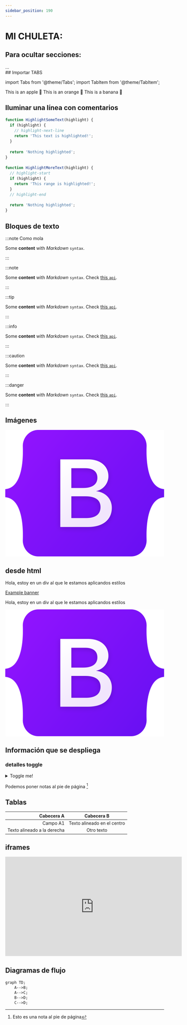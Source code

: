 ```yaml
---
sidebar_position: 190
---
```


# MI CHULETA:

## Para ocultar secciones: 

<div style={{display: "none"}}>
...
</div>
## Importar TABS

import Tabs from '@theme/Tabs';
import TabItem from '@theme/TabItem';

<Tabs>
  <TabItem value="apple" label="Apple" default>
    This is an apple 🍎
  </TabItem>
  <TabItem value="orange" label="Orange">
    This is an orange 🍊
  </TabItem>
  <TabItem value="banana" label="Banana">
    This is a banana 🍌
  </TabItem>
</Tabs>



## Iluminar una línea con comentarios

```js
function HighlightSomeText(highlight) {
  if (highlight) {
    // highlight-next-line
    return 'This text is highlighted!';
  }

  return 'Nothing highlighted';
}

function HighlightMoreText(highlight) {
  // highlight-start
  if (highlight) {
    return 'This range is highlighted!';
  }
  // highlight-end

  return 'Nothing highlighted';
}
```

## Bloques de texto
:::note Como mola

Some **content** with _Markdown_ `syntax`.

:::

:::note

Some **content** with _Markdown_ `syntax`. Check [this `api`](#).

:::

:::tip

Some **content** with _Markdown_ `syntax`. Check [this `api`](#).

:::

:::info

Some **content** with _Markdown_ `syntax`. Check [this `api`](#).

:::

:::caution

Some **content** with _Markdown_ `syntax`. Check [this `api`](#).

:::

:::danger

Some **content** with _Markdown_ `syntax`. Check [this `api`](#).

:::

## Imágenes
![Example banner](../../static/imagenes/stack/bootstrap_logo.svg)

## desde html
<div style={{display: 'flex'}}>

  <div style={{border: '1px solid', width: '200px', padding: '20px', margin: '10px', boxShadow: "10px 10px 10px #cccccc"}}>

  Hola, estoy en un div al que le estamos aplicandos estilos

[Example banner](/imagenes/stack/bootstrap_logo.svg)

  </div>

  <div style={{border: '1px solid', width: '200px', padding: '20px', margin: '10px', boxShadow: "10px 10px 10px #cccccc"}}>

  Hola, estoy en un div al que le estamos aplicandos estilos

![Example banner](../../static/imagenes/stack/bootstrap_logo.svg)


  </div>

</div>

## Información que se despliega

### detalles toggle
<details>
  <summary>Toggle me!</summary>
  <div>
    <div>This is the detailed content</div>
    <br/>
    <details>
      <summary>
        Nested toggle! Some surprise inside...
      </summary>
      <div>😲😲😲😲😲</div>
    </details>
  </div>
</details>


Podemos poner notas al pie de página [^1]

## Tablas

| Cabecera A          | Cabecera B          |
| -:                  | :-:                 |
| Campo A1            | Texto alineado en el centro   |
| Texto alineado a la derecha   | Otro texto   |
 

## iframes
<div style={{textAlign: 'center'}}>

<iframe width="560" height="315" src="https://www.youtube.com/embed/UVauEId-jJ0" title="YouTube video player" frameborder="0" allow="accelerometer; autoplay; clipboard-write; encrypted-media; gyroscope; picture-in-picture; web-share" allowfullscreen></iframe>

</div>

## Diagramas de flujo

```mermaid
graph TD;
    A-->B;
    A-->C;
    B-->D;
    C-->D;
```




[^1]:  Esto es una nota al pie de página


